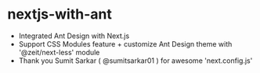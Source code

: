 # nextjs-with-ant
- Integrated Ant Design with Next.js
- Support CSS Modules feature + customize Ant Design theme with '@zeit/next-less' module
- Thank you Sumit Sarkar ( @sumitsarkar01 ) for awesome 'next.config.js'



